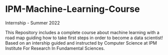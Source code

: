 # IPM-Machine-Learning-Course
Internship - Summer 2022

This Repository includes a complete course about machine learning with a road map guiding how to take first steps in order to become a data scientist!
Based on an intership guided and instructed by Computer Science at IPM Institute For Research In Fundamental Sciences.
